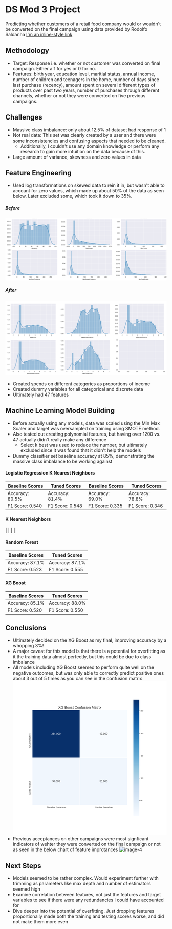 # DS Mod 3 Project
Predicting whether customers of a retail food company would or wouldn't be converted on the final campaign using data provided by Rodolfo Saldanha [I'm an inline-style link](https://www.kaggle.com/rodsaldanha/arketing-campaign#ml_project1_data.xlsx)

## Methodology
* Target: Response i.e. whether or not customer was converted on final campaign. Either a 1 for yes or 0 for no.
* Features: birth year, education level, maritial status, annual income, number of children and teenagers in the home, number of days since last purchase (recency), amount spent on several different types of products over past two years, number of purchases through different channels, whether or not they were converted on five previous campaigns.

## Challenges
* Massive class imbalance: only about 12.5% of dataset had response of 1
* Not real data: This set was clearly created by a user and there were some inconsistencies and confusing aspects that needed to be cleaned.
    * Additionally, I couldn't use any domain knowledge or perform any research to gain more intuition on the data because of this.
* Large amount of variance, skewness and zero values in data

## Feature Engineering
* Used log transformations on skewed data to rein it in, but wasn't able to account for zero values, which made up about 50% of the data as seen below. Later excluded some, which took it down to 35%.
##### Before
![image-1](charts/variance_skewness_example.PNG)<br>
##### After 
![image-2](charts/variance_skewness_example_after_log.PNG)<br>
* Created spends on different categories as proportions of income
* Created dummy variables for all categorical and discrete data
* Ultimately had 47 features

## Machine Learning Model Building
* Before actually using any models, data was scaled using the Min Max Scaler and target was oversampled on training using SMOTE method.
* Also tested out creating polynomial features, but having over 1200 vs. 47 actually didn't really make any difference
    * Select k best was used to reduce the number, but ultimately excluded since it was found that it didn't help the models
* Dummy classifier set baseline accuracy at 85%, demonstrating the massive class imbalance to be working against

#### Logistic Regression                        K Nearest Neighbors      
| Baseline Scores | Tuned Scores | Baseline Scores | Tuned Scores |
| --------------- | ------------ | --------------- | ------------ |
| Accuracy: 80.5% | Accuracy: 81.4% | Accuracy: 69.0% | Accuracy: 78.8% |
| F1 Score: 0.540 | F1 Score: 0.548 | F1 Score: 0.335 | F1 Score: 0.346 |

#### K Nearest Neighbors
|
| 
| 
| 

#### Random Forest
| Baseline Scores | Tuned Scores |
| --------------- | ------------ |
| Accuracy: 87.1% | Accuracy: 87.1% |
| F1 Score: 0.523 | F1 Score: 0.555 |

#### XG Boost
| Baseline Scores | Tuned Scores |
| --------------- | ------------ |
| Accuracy: 85.1% | Accuracy: 88.0% |
| F1 Score: 0.520 | F1 Score: 0.550 |

## Conclusions
* Ultimately decided on the XG Boost as my final, improving accuracy by a whopping 3%!
* A major caveat for this model is that there is a potential for overfitting as it the training data almost perfectly, but this could be due to class imbalance
* All models including XG Boost seemed to perform quite well on the negative outcomes, but was only able to correctly predict positive ones about 3 out of 5 times as you can see in the confusion matrix
![image-3](charts/XG_Boost_Confusion_Matrix.png)<br>
* Previous acceptances on other campaigns were most signficant indicators of wehter they were converted on the final campaign or not as seen in the below chart of feature improtances
![image-4](chart/feature_importance.png)<br>

## Next Steps
* Models seemed to be rather complex. Would experiment further with trimming as parameters like max depth and number of estimators seemed high
* Examine correlation between features, not just the features and target variables to see if there were any redundancies I could have accounted for
* Dive deeper into the potential of overfitting. Just dropping features proportionally made both the training and testing scores worse, and did not make them more even
